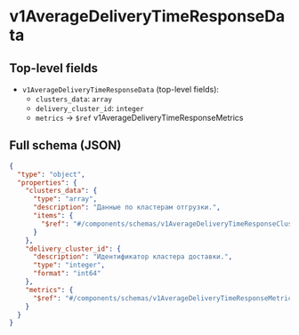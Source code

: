 # v1AverageDeliveryTimeResponseData

## Top-level fields
- `v1AverageDeliveryTimeResponseData` (top-level fields):
  - `clusters_data`: `array`
  - `delivery_cluster_id`: `integer`
  - `metrics` → `$ref` v1AverageDeliveryTimeResponseMetrics

## Full schema (JSON)
```json
{
  "type": "object",
  "properties": {
    "clusters_data": {
      "type": "array",
      "description": "Данные по кластерам отгрузки.",
      "items": {
        "$ref": "#/components/schemas/v1AverageDeliveryTimeResponseClustersData"
      }
    },
    "delivery_cluster_id": {
      "description": "Идентификатор кластера доставки.",
      "type": "integer",
      "format": "int64"
    },
    "metrics": {
      "$ref": "#/components/schemas/v1AverageDeliveryTimeResponseMetrics"
    }
  }
}
```
